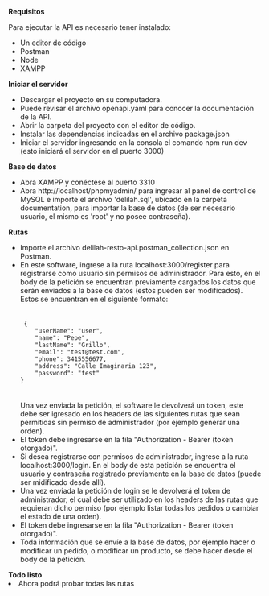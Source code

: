 
<strong>Requisitos</strong>

Para ejecutar la API es necesario tener instalado:
<ul>
<li>Un editor de código</li>
<li>Postman</li>
<li>Node</li> 
<li>XAMPP</li>
</ul>

<strong>Iniciar el servidor</strong>

<ul>
<li>Descargar el proyecto en su computadora.</li>
<li>Puede revisar el archivo openapi.yaml para conocer la documentación de la API.</li>
<li>Abrir la carpeta del proyecto con el editor de código.</li>
<li>Instalar las dependencias indicadas en el archivo package.json </li>
<li>Iniciar el servidor ingresando en la consola el comando
npm run dev (esto iniciará el servidor en el puerto 3000)</li>
</ul>

<strong>Base de datos</strong>
<ul>
<li>Abra XAMPP y conéctese al puerto 3310</li>
<li>Abra http://localhost/phpmyadmin/ para ingresar al panel de control de MySQL e importe el archivo 'delilah.sql', ubicado en la carpeta documentation, para importar la base de datos (de ser necesario usuario, el mismo es 'root' y no posee contraseña).</li>
</ul>

<strong>Rutas</strong>
<ul>
<li>Importe el archivo delilah-resto-api.postman_collection.json en Postman.</li>
<li>En este software, ingrese a la ruta localhost:3000/register para registrarse como usuario sin permisos de administrador. Para esto, en el body de la petición se encuentran previamente cargados los datos que serán enviados a la base de datos (estos pueden ser modificados). Estos se encuentran en el siguiente formato: 
<br> <br>
<code>
 {
    "userName": "user",
    "name": "Pepe",
    "lastName": "Grillo",
    "email": "test@test.com",
    "phone": 3415556677,
    "address": "Calle Imaginaria 123",
    "password": "test"
}
</code>
<br><br>
Una vez enviada la petición, el software le devolverá un token, este debe ser igresado en los headers de las siguientes rutas que sean permitidas sin permiso de administrador (por ejemplo generar una orden). 
<li> El token debe ingresarse en la fila "Authorization - Bearer (token otorgado)".
<br>
</li>
<li> Si desea registrarse con permisos de administrador, ingrese a la ruta localhost:3000/login. En el body de esta petición se encuentra el usuario y contraseña registrado previamente en la base de datos (puede ser midificado desde allí). </li>
<li> Una vez enviada la petición de login se le devolverá el token de administrador, el cual debe ser utilizado en los headers de las rutas que requieran dicho permiso (por ejemplo listar todas los pedidos o cambiar el estado de una orden). </li>
<li> El token debe ingresarse en la fila "Authorization - Bearer (token otorgado)".
<li> Toda información que se envíe a la base de datos, por ejemplo hacer o modificar un pedido, o modificar un producto, se debe hacer desde el body de la petición.</li>  
</ul>
<strong>Todo listo</strong>
<li>Ahora podrá probar todas las rutas</li>
